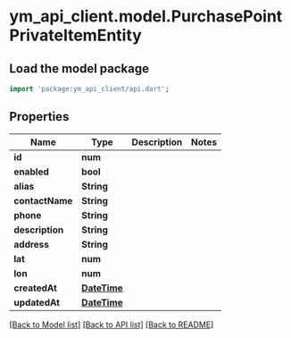 # ym_api_client.model.PurchasePointPrivateItemEntity

## Load the model package
```dart
import 'package:ym_api_client/api.dart';
```

## Properties
Name | Type | Description | Notes
------------ | ------------- | ------------- | -------------
**id** | **num** |  | 
**enabled** | **bool** |  | 
**alias** | **String** |  | 
**contactName** | **String** |  | 
**phone** | **String** |  | 
**description** | **String** |  | 
**address** | **String** |  | 
**lat** | **num** |  | 
**lon** | **num** |  | 
**createdAt** | [**DateTime**](DateTime.md) |  | 
**updatedAt** | [**DateTime**](DateTime.md) |  | 

[[Back to Model list]](../README.md#documentation-for-models) [[Back to API list]](../README.md#documentation-for-api-endpoints) [[Back to README]](../README.md)


